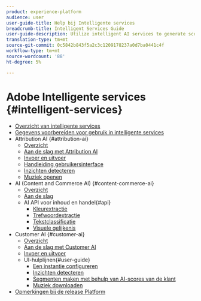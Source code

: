 ```yaml
---
product: experience-platform
audience: user
user-guide-title: Help bij Intelligente services
breadcrumb-title: Intelligent Services Guide
user-guide-description: Utilize intelligent AI services to generate scores, discover insights, and create segments from your marketing events data.
translation-type: tm+mt
source-git-commit: 0c5842b843f5a2c3c1209178237a0d7ba0441c4f
workflow-type: tm+mt
source-wordcount: '88'
ht-degree: 5%

---
```



# Adobe Intelligente services {#intelligent-services}

* [Overzicht van intelligente services](home.md)
* [Gegevens voorbereiden voor gebruik in intelligente services](data-preparation.md)
* Attribution AI {#attribution-ai}
   * [Overzicht](attribution-ai/overview.md)
   * [Aan de slag met Attribution AI](attribution-ai/getting-started.md)
   * [Invoer en uitvoer](attribution-ai/input-output.md)
   * [Handleiding gebruikersinterface](attribution-ai/user-guide.md)
   * [Inzichten detecteren](attribution-ai/discover-insights.md)
   * [Muziek openen](attribution-ai/download-scores.md)
* AI (Content and Commerce AI) {#content-commerce-ai}
   * [Overzicht](content-commerce-ai/overview.md)
   * [Aan de slag](content-commerce-ai/getting-started.md)
   * AI API voor inhoud en handel{#api}
      * [Kleurextractie](content-commerce-ai/api/color-extraction.md)
      * [Trefwoordextractie](content-commerce-ai/api/keyword-extraction.md)
      * [Tekstclassificatie](content-commerce-ai/api/text-classification.md)
      * [Visuele gelijkenis](content-commerce-ai/api/visual-similarity.md)
* Customer AI {#customer-ai}
   * [Overzicht](customer-ai/overview.md)
   * [Aan de slag met Customer AI](customer-ai/getting-started.md)
   * [Invoer en uitvoer](customer-ai/input-output.md)
   * UI-hulplijnen{#user-guide}
      * [Een instantie configureren](customer-ai/user-guide/configure.md)
      * [Inzichten detecteren](customer-ai/user-guide/discover-insights.md)
      * [Segmenten maken met behulp van AI-scores van de klant](customer-ai/user-guide/create-segment.md)
      * [Muziek downloaden](customer-ai/user-guide/download-scores.md)
* [Opmerkingen bij de release Platform](https://www.adobe.com/go/platform-release-notes-en)
